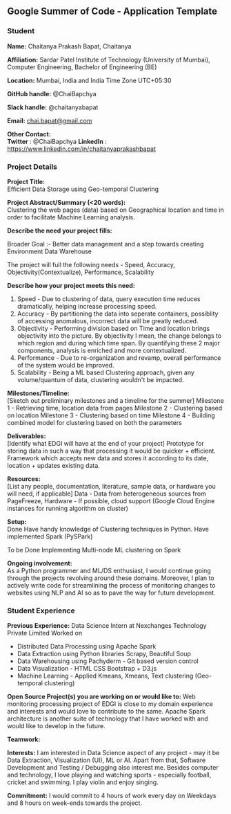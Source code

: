 ## Google Summer of Code - Application Template

### Student

**Name:** Chaitanya Prakash Bapat, Chaitanya

**Affiliation:** Sardar Patel Institute of Technology (University of Mumbai), Computer Engineering, Bachelor of Engineering (BE)

**Location:** Mumbai, India and India Time Zone UTC+05:30

**GitHub handle:** @ChaiBapchya

**Slack handle:** @chaitanyabapat

**Email:** chai.bapat@gmail.com

**Other Contact:**  
**Twitter** : @ChaiBapchya
**LinkedIn** : https://www.linkedin.com/in/chaitanyaprakashbapat

### Project Details

**Project Title:**  
Efficient Data Storage using Geo-temporal Clustering

**Project Abstract/Summary (<20 words):**  
Clustering the web pages (data) based on Geographical location and time in order to facilitate Machine Learning analysis.

**Describe the need your project fills:**  

Broader Goal :- 
Better data management and a step towards creating Environment Data Warehouse

The project will full the following needs - 
Speed, Accuracy, Objectivity(Contextualize), Performance, Scalability

**Describe how your project meets this need:**  
1. Speed - Due to clustering of data, query execution time reduces dramatically, helping increase processing speed.
2. Accuracy - By partitioning the data into seperate containers, possiblity of accessing anomalous, incorrect data will be greatly reduced.
3. Objectivity - Performing division based on Time and location brings objectivity into the picture. By objectivity I mean, the change belongs to which region and during which time span. By quantifying these 2 major components, analysis is enriched and more contextualized.
4. Performance - Due to re-organization and revamp, overall performance of the system would be improved.
5. Scalability - Being a ML based Clustering approach, given any volume/quantum of data, clustering wouldn't be impacted.


**Milestones/Timeline:**  
[Sketch out preliminary milestones and a timeline for the summer]
Milestone 1 - Retrieving time, location data from pages
Milestone 2 - Clustering based on location
Milestone 3 - Clustering based on time
Milestone 4 - Building combined model for clustering based on both the parameters

<!-- May 
Week 1-2 -
Week 2-3
Week 3-4

June
Week 0-1
Week 1-2
Week 2-3
Week 3-4

July
Week 0-1
Week 1-2
Week 2-3
Week 3-4 -->

**Deliverables:**  
[Identify what EDGI will have at the end of your project]
Prototype for storing data in such a way that processing it would be quicker + efficient.
Framework which accepts new data and stores it according to its date, location + updates existing data.

**Resources:**  
[List any people, documentation, literature, sample data, or hardware you will need, if applicable]
Data - Data from heterogeneous sources from PageFreeze, 
Hardware - If possible, cloud support (Google Cloud Engine instances for running algorithm on cluster)

**Setup:**  
Done
Have handy knowledge of Clustering techniques in Python.
Have implemented Spark (PySPark)

To be Done
Implementing Multi-node ML clustering on Spark

**Ongoing involvement:**  
As a Python programmer and ML/DS enthusiast, I would continue going through the projects revolving around these domains. Moreover, I plan to actively write code for streamlining the process of monitoring changes to websites using NLP and AI so as to pave the way for future development.

### Student Experience

**Previous Experience:**
Data Science Intern at Nexchanges Technology Private Limited
Worked on 
+ Distributed Data Processing using Apache Spark
+ Data Extraction using Python libraries Scrapy, Beautiful Soup
+ Data Warehousing using Pachyderm - Git based version control
+ Data Visualization - HTML CSS Bootstrap + D3.js 
+ Machine Learning - Applied Kmeans, Xmeans, Text clustering (Geo-temporal clustering)

**Open Source Project(s) you are working on or would like to:**
Web monitoring processing project of EDGI is close to my domain experience and interests and would love to contribute to the same.
Apache Spark architecture is another suite of technology that I have worked with and would like to develop in the future.

**Teamwork:**

**Interests:**
I am interested in Data Science aspect of any project - may it be Data Extraction, Visualization (UI), ML or AI.
Apart from that, Software Development and Testing / Debugging also interest me.
Besides computer and technology, I love playing and watching sports - especially football, cricket and swimming. I play violin and enjoy singing.

**Commitment:**
I would commit to 4 hours of work every day on Weekdays and 8 hours on week-ends towards the project.